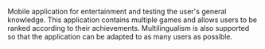 Mobile application for entertainment and testing the user's general knowledge. 
This application contains multiple games and allows users to be ranked according to their achievements. 
Multilingualism is also supported so that the application can be adapted to as many users as possible.
